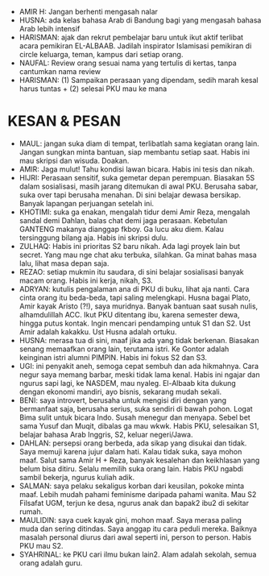 - AMIR H: Jangan berhenti mengasah nalar
- HUSNA: ada kelas bahasa Arab di Bandung bagi yang mengasah bahasa Arab lebih intensif
- HARISMAN: ajak dan rekrut pembelajar baru untuk ikut aktif terlibat acara pemikiran EL-ALBAAB. Jadilah inspirator Islamisasi pemikiran di circle keluarga, teman, kampus dari setiap orang.
- NAUFAL: Review orang sesuai nama yang tertulis di kertas, tanpa cantumkan nama review
- HARISMAN: (1) Sampaikan perasaan yang dipendam, sedih marah kesal harus tuntas + (2) selesai PKU mau ke mana

# KESAN & PESAN
- MAUL: jangan suka diam di tempat, terlibatlah sama kegiatan orang lain. Jangan sungkan minta bantuan, siap membantu setiap saat. Habis ini mau skripsi dan wisuda. Doakan.
- AMIR: Jaga mulut! Tahu kondisi lawan bicara. Habis ini tesis dan nikah.
- HIJRI: Perasaan sensitif, suka gemetar depan perempuan. Biasakan 5S dalam sosialisasi, masih jarang ditemukan di awal PKU. Berusaha sabar, suka over tapi berusaha menahan. Di sini belajar dewasa bersikap. Banyak lapangan perjuangan setelah ini.
- KHOTIMI: suka ga enakan, mengalah tidur demi Amir Reza, mengalah sandal demi Dahlan, balas chat demi jaga perasaan. Kebetulan GANTENG makanya dianggap fkboy. Ga lucu aku diem. Kalau tersinggung bilang aja. Habis ini skripsi dulu.
- ZULHAQ: Habis ini prioritas S2 baru nikah. Ada lagi proyek lain but secret. Yang mau nge chat aku terbuka, silahkan. Ga minat bahas masa lalu, lihat masa depan saja.
- REZAO: setiap mukmin itu saudara, di sini belajar sosialisasi banyak macam orang. Habis ini kerja, nikah, S3.
- ADRYAN: kutulis pengalaman ana di PKU di buku, lihat aja nanti. Cara cinta orang itu beda-beda, tapi saling melengkapi. Husna bagai Plato, Amir kayak Aristo (?!), saya muridnya. Banyak bantuan saat susah nulis, alhamdulillah ACC. Ikut PKU ditentang ibu, karena semester dewa, hingga putus kontak. Ingin mencari pendamping untuk S1 dan S2. Ust Amir adalah kakakku. Ust Husna adalah ortuku. 
- HUSNA: merasa tua di sini, maaf jika ada yang tidak berkenan. Biasakan senang memaafkan orang lain, terutama istri. Ke Gontor adalah keinginan istri alumni PIMPIN. Habis ini fokus S2 dan S3.
- UGI: ini penyakit aneh, semoga cepat sembuh dan ada hikmahnya. Cara negur saya memang barbar, meski tidak lama kenal. Habis ini ngajar dan ngurus sapi lagi, ke NASDEM, mau nyaleg. El-Albaab kita dukung dengan ekonomi mandiri, ayo bisnis, sekarang mudah sekali. 
- BENI: saya introvert, berusaha untuk mengisi diri dengan yang bermanfaat saja, berusaha serius, suka sendiri di bawah pohon. Logat Bima sulit untuk bicara Indo. Susah menegur dan menyapa. Sebel bet sama Yusuf dan Muqit, dibalas ga mau wkwk. Habis PKU, selesaikan S1, belajar bahasa Arab Inggris, S2, keluar negeri/Jawa. 
- DAHLAN: persepsi orang berbeda, ada sikap yang disukai dan tidak. Saya memuji karena jujur dalam hati. Kalau tidak suka, saya mohon maaf. Salut sama Amir H + Reza, banyak kesalehan dan keikhlasan yang belum bisa ditiru. Selalu memilih suka orang lain. Habis PKU ngabdi sambil bekerja, ngurus kuliah adik. 
- SALMAN: saya pelaku sekaligus korban dari keusilan, pokoke minta maaf. Lebih mudah pahami feminisme daripada pahami wanita. Mau S2 Filsafat UGM, terjun ke desa, ngurus anak dan bapak2 ibu2 di sekitar rumah.
- MAULIDIN: saya cuek kayak gini, mohon maaf. Saya merasa paling muda dan sering ditindas. Saya anggap itu cara peduli mereka. Baiknya masalah personal diurus dari awal seperti ini, person to person. Habis PKU mau S2.
- SYAHRINAL: ke PKU cari ilmu bukan lain2. Alam adalah sekolah, semua orang adalah guru. 